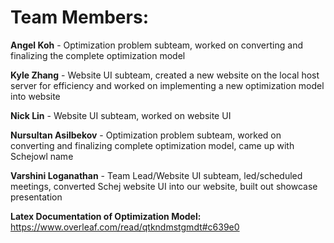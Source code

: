 # Team Members:


**Angel Koh** - Optimization problem subteam, worked on converting and finalizing the complete optimization model 

**Kyle Zhang** - Website UI subteam, created a new website on the local host server for efficiency and worked on implementing a new optimization model into website 

**Nick Lin** - Website UI subteam, worked on website UI 

**Nursultan Asilbekov** - Optimization problem subteam, worked on converting and finalizing complete optimization model, came up with Schejowl name 

**Varshini Loganathan** - Team Lead/Website UI subteam, led/scheduled meetings, converted Schej website UI into our website, built out showcase presentation 

**Latex Documentation of Optimization Model:** https://www.overleaf.com/read/qtkndmstgmdt#c639e0

